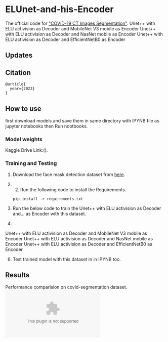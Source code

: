 # ELUnet-and-his-Encoder
The official code for ["COVID-19 CT Images Segmentation"](https://www.kaggle.com/competitions/covid-segmentation).
Unet++ with ELU activision as Decoder and MobileNet V3 mobile as  Encoder
Unet++ with ELU activision as Decoder and NasNet mobile as  Encoder
Unet++ with ELU activision as Decoder and EfficientNetB0 as  Encoder
## Updates
## Citation
```
@article{
  year={2023}
}
```
## How to use
first download models and save them in same directory with IPYNB file as jupyter notebooks then Run nootbooks.

### Model weights
Kaggle Drive Link:().

### Training and Testing
1) Download the face mask detection dataset from [here](https://www.kaggle.com/competitions/covid-segmentation).
2) 2) Run the following code to install the Requirements.

    `pip install -r requirements.txt`

3) Run the below code to train the Unet++ with ELU activision as Decoder and... as Encoder with this dataset.
4) 
Unet++ with ELU activision as Decoder and MobileNet V3 mobile as  Encoder
Unet++ with ELU activision as Decoder and NasNet mobile as  Encoder
Unet++ with ELU activision as Decoder and EfficientNetB0 as  Encoder

6) Test trained model with this dataset in in IPYNB too.

## Results
Performance comparision on covid-segmentation dataset.
![](https://github.com/mahdiasdzd/ELUnet---and-his-Encoder/blob/main/outputNas.xlsx)
